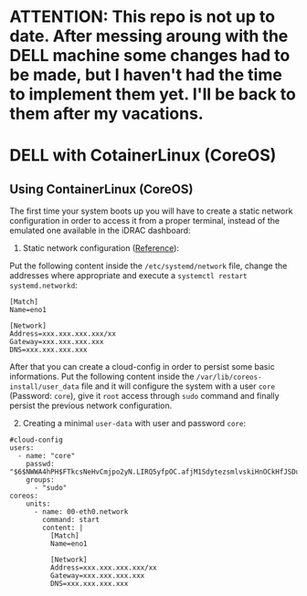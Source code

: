 # ATTENTION: This repo is not up to date. After messing aroung with the DELL machine some changes had to be made, but I haven't had the time to implement them yet. I'll be back to them after my vacations. 

# DELL with CotainerLinux (CoreOS) 

## Using ContainerLinux (CoreOS)

The first time your system boots up you will have to create a static network configuration in order to access it from a proper terminal, instead of the emulated one available in the iDRAC dashboard:

1. Static network configuration ([Reference](https://coreos.com/os/docs/latest/network-config-with-networkd.html)):

Put the following content inside the `/etc/systemd/network` file, change the addresses where appropriate and execute a `systemctl restart systemd.networkd`:

```
[Match]
Name=eno1

[Network]
Address=xxx.xxx.xxx.xxx/xx
Gateway=xxx.xxx.xxx.xxx
DNS=xxx.xxx.xxx.xxx
```

After that you can create a cloud-config in order to persist some basic informations. Put the following content inside the `/var/lib/coreos-install/user_data` file and it will configure the system with a user `core` (Password: `core`), give it `root` access through `sudo` command and finally persist the previous network configuration. 

2. Creating a minimal `user-data` with user and password `core`:

```
#cloud-config
users:
  - name: "core"
    passwd: "$6$NWWA4hPH$FTkcsNeHvCmjpo2yN.LIRQ5yfpOC.afjM1SdytezsmlvskiHnOCkHfJSDuUGVGBrp.a4QOgeCA9eLrga9YRZk/"
    groups:
      - "sudo"
coreos:
    units:
      - name: 00-eth0.network
        command: start
        content: |
          [Match]
          Name=eno1

          [Network]
          Address=xxx.xxx.xxx.xxx/xx
          Gateway=xxx.xxx.xxx.xxx
          DNS=xxx.xxx.xxx.xxx
```
